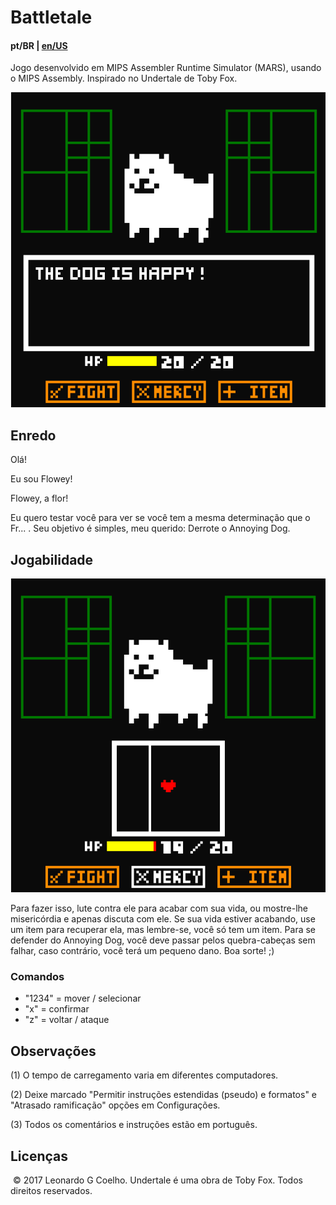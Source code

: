 # Battletale
 #### pt/BR | <a href="https://github.com/leoGCoelho/Battletale/blob/master/README.md">en/US</a>
Jogo desenvolvido em MIPS Assembler Runtime Simulator (MARS), usando o MIPS Assembly.
Inspirado no Undertale de Toby Fox.

<img src = "Extras/bt1.png" width = "auto">

## Enredo
Olá!

Eu sou Flowey!

Flowey, a flor!

Eu quero testar você para ver se você tem a mesma determinação que o Fr... . Seu objetivo é simples, meu querido:
Derrote o Annoying Dog.

## Jogabilidade

<img src = "Extras/bt2.png" width = "auto">

Para fazer isso, lute contra ele para acabar com sua vida, ou mostre-lhe misericórdia e apenas discuta com ele. Se sua vida estiver acabando, use um item para recuperar ela, mas lembre-se, você só tem um item.
Para se defender do Annoying Dog, você deve passar pelos quebra-cabeças sem falhar, caso contrário, você terá um pequeno dano.
Boa sorte! ;)

### Comandos
- "1234" = mover / selecionar
- "x" = confirmar
- "z" = voltar / ataque

## Observações
(1) O tempo de carregamento varia em diferentes computadores.

(2) Deixe marcado "Permitir instruções estendidas (pseudo) e formatos" e "Atrasado ramificação" opções em Configurações.

(3) Todos os comentários e instruções estão em português.

## Licenças
 © 2017 Leonardo G Coelho. Undertale é uma obra de Toby Fox. Todos direitos reservados.
